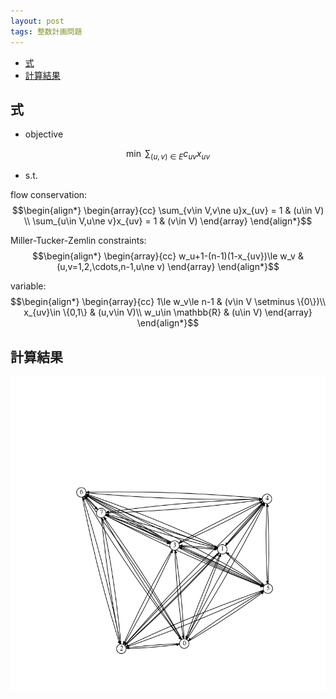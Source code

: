 ```yaml
---
layout: post
tags: 整数計画問題
---
```

<script type="text/x-mathjax-config">MathJax.Hub.Config({tex2jax:{inlineMath:[['\$','\$'],['\\(','\\)']],processEscapes:true},CommonHTML: {matchFontHeight:false}});</script>
<script type="text/javascript" async src="https://cdnjs.cloudflare.com/ajax/libs/mathjax/2.7.1/MathJax.js?config=TeX-MML-AM_CHTML"></script>


<!-- @import "[TOC]" {cmd="toc" depthFrom=2 depthTo=6 orderedList=false} -->

<!-- code_chunk_output -->

- [式](#式)
- [計算結果](#計算結果)

<!-- /code_chunk_output -->


## 式

+ objective

$$\min \ \sum_{(u,v)\in E} c_{uv}x_{uv}$$

+ s.t.

flow conservation:
$$\begin{align*}
\begin{array}{cc}
\sum_{v\in V,v\ne u}x_{uv} = 1 & (u\in V) \\
\sum_{u\in V,u\ne v}x_{uv} = 1 & (v\in V)
\end{array}
\end{align*}$$

Miller-Tucker-Zemlin constraints:
$$\begin{align*}
\begin{array}{cc}
w_u+1-(n-1)(1-x_{uv})\le w_v & (u,v=1,2,\cdots,n-1,u\ne v)
\end{array}
\end{align*}$$

variable:
$$\begin{align*}
\begin{array}{cc}
1\le w_v\le n-1 & (v\in V \setminus \{0\})\\
x_{uv}\in \{0,1\} & (u,v\in V)\\
w_u\in \mathbb{R} & (u\in V)
\end{array}
\end{align*}$$

## 計算結果

![fig01](/assets/fig/20000201_01.png)